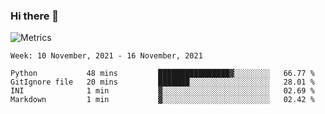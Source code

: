 ### Hi there 👋

![Metrics](https://github.com/radoapx/radoapx/blob/main/github-metrics.svg)

<!--START_SECTION:waka-->
```text
Week: 10 November, 2021 - 16 November, 2021

Python           48 mins         ████████████████▓░░░░░░░░   66.77 % 
GitIgnore file   20 mins         ███████░░░░░░░░░░░░░░░░░░   28.01 % 
INI              1 min           ▓░░░░░░░░░░░░░░░░░░░░░░░░   02.69 % 
Markdown         1 min           ▓░░░░░░░░░░░░░░░░░░░░░░░░   02.42 % 
```
<!--END_SECTION:waka-->

<!--
**radoapx/radoapx** is a ✨ _special_ ✨ repository because its `README.md` (this file) appears on your GitHub profile.

Here are some ideas to get you started:

- 🔭 I’m currently working on ...
- 🌱 I’m currently learning ...
- 👯 I’m looking to collaborate on ...
- 🤔 I’m looking for help with ...
- 💬 Ask me about ...
- 📫 How to reach me: ...
- 😄 Pronouns: ...
- ⚡ Fun fact: ...
-->
